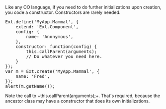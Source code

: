 Like any OO language, if you need to do further initializations upon creation, you code a
constructor. Constructors are rarely needed.

<pre class="runnable 320">Ext.define('MyApp.Mammal', {
    extend: 'Ext.Component',
    config: {
        name: 'Anonymous',
    },
    constructor: function(config) {
        this.callParent(arguments);
        // Do whatever you need here.
    }
});
var m = Ext.create('MyApp.Mammal', {
    name: 'Fred',
});
alert(m.getName());</pre>

Note the call to +this.callParent(arguments);+. That's required, because
the ancestor class may have a constructor that does its own initializations.

